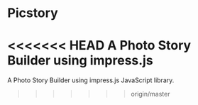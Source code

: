 # Picstory
<<<<<<< HEAD
A Photo Story Builder using impress.js
=======
A Photo Story Builder using impress.js JavaScript library.
>>>>>>> origin/master
